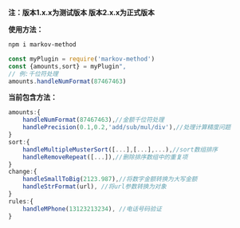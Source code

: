 **注：版本1.x.x为测试版本 版本2.x.x为正式版本**

**使用方法：**

```bash
npm i markov-method
```

```javascript
const myPlugin = require('markov-method')
const {amounts,sort} = myPlugin",
// 例:千位符处理
amounts.handleNumFormat(87467463)
```

**当前包含方法：**

```javascript
amounts:{
	handleNumFormat(87467463),//金额千位符处理
	handlePrecision(0.1,0.2,'add/sub/mul/div'),//处理计算精度问题
}
sort:{
	handleMultipleMusterSort([...],[...],...),//sort数组排序
	handleRemoveRepeat([...]),//删除排序数组中的重复项
}
change:{
	handleSmallToBig(2123.987),//将数字金额转换为大写金额
	handleStrFormat(url), //将url参数转换为对象
}
rules:{
	handleMPhone(13123213234), //电话号码验证
}
```

